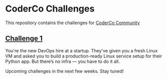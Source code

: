 # CoderCo Challenges

This repository contains the challenges for [CoderCo Community](https://www.skool.com/coderco/about?ref=d41d6abc9a4948529e818ca2cebd2bea)

## [Challenge 1](./challenge1/README.md)

You're the new DevOps hire at a startup. They've given you a fresh Linux VM and asked you to build a production-ready Linux service setup for their Python app. But there’s no infra — you have to do it all.

Upcoming challenges in the next few weeks. Stay tuned!